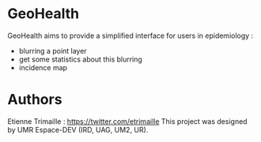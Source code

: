 GeoHealth
=

GeoHealth aims to provide a simplified interface for users in epidemiology : 
 * blurring a point layer
 * get some statistics about this blurring
 * incidence map
 
Authors
=
Etienne Trimaille : https://twitter.com/etrimaille
This project was designed by UMR Espace-DEV (IRD, UAG, UM2, UR).